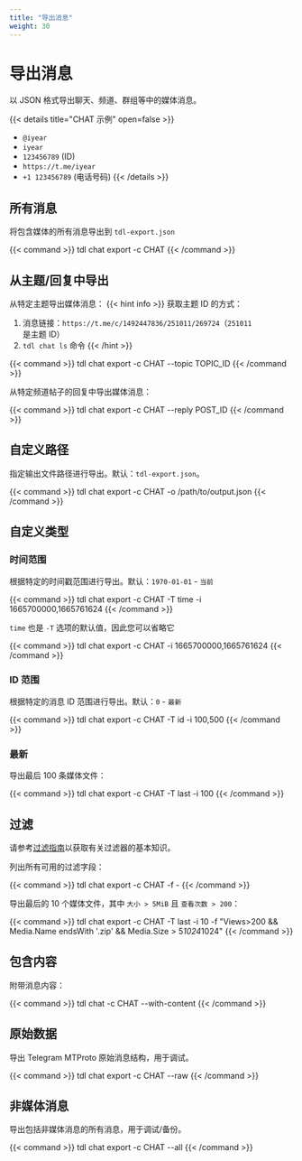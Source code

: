 ```yaml
---
title: "导出消息"
weight: 30
---
```


# 导出消息

以 JSON 格式导出聊天、频道、群组等中的媒体消息。

{{< details title="CHAT 示例" open=false >}}

- `@iyear`
- `iyear`
- `123456789` (ID)
- `https://t.me/iyear`
- `+1 123456789` (电话号码)
  {{< /details >}}

## 所有消息

将包含媒体的所有消息导出到 `tdl-export.json`

{{< command >}}
tdl chat export -c CHAT
{{< /command >}}

## 从主题/回复中导出

从特定主题导出媒体消息：
{{< hint info >}}
获取主题 ID 的方式：

1. 消息链接：`https://t.me/c/1492447836/251011/269724`（`251011` 是主题 ID）
2. `tdl chat ls` 命令
   {{< /hint >}}

{{< command >}}
tdl chat export -c CHAT --topic TOPIC_ID
{{< /command >}}

从特定频道帖子的回复中导出媒体消息：

{{< command >}}
tdl chat export -c CHAT --reply POST_ID
{{< /command >}}

## 自定义路径

指定输出文件路径进行导出。默认：`tdl-export.json`。

{{< command >}}
tdl chat export -c CHAT -o /path/to/output.json
{{< /command >}}

## 自定义类型

### 时间范围

根据特定的时间戳范围进行导出。默认：`1970-01-01` - `当前`

{{< command >}}
tdl chat export -c CHAT -T time -i 1665700000,1665761624
{{< /command >}}

`time` 也是 `-T` 选项的默认值，因此您可以省略它

{{< command >}}
tdl chat export -c CHAT -i 1665700000,1665761624
{{< /command >}}

### ID 范围

根据特定的消息 ID 范围进行导出。默认：`0` - `最新`

{{< command >}}
tdl chat export -c CHAT -T id -i 100,500
{{< /command >}}

### 最新

导出最后 100 条媒体文件：

{{< command >}}
tdl chat export -c CHAT -T last -i 100
{{< /command >}}

## 过滤

请参考[过滤指南](/zh/guide/tools/filter)以获取有关过滤器的基本知识。

列出所有可用的过滤字段：

{{< command >}}
tdl chat export -c CHAT -f -
{{< /command >}}

导出最后的 10 个媒体文件，其中 `大小 > 5MiB` 且 `查看次数 > 200`：

{{< command >}}
tdl chat export -c CHAT -T last -i 10 -f "Views>200 && Media.Name endsWith '.zip' && Media.Size > 5*1024*1024"
{{< /command >}}

## 包含内容

附带消息内容：

{{< command >}}
tdl chat -c CHAT --with-content
{{< /command >}}

## 原始数据

导出 Telegram MTProto 原始消息结构，用于调试。

{{< command >}}
tdl chat export -c CHAT --raw
{{< /command >}}

## 非媒体消息

导出包括非媒体消息的所有消息，用于调试/备份。

{{< command >}}
tdl chat export -c CHAT --all
{{< /command >}}
